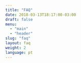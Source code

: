 ```yaml
---
title: "FAQ"
date: 2018-03-13T18:17:00-03:00
draft: false
menu:
  - "main"
  - "header"
slug: "faq"
layout: faq
weight: 2
language: pt
---
```

